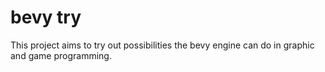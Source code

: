 # bevy try

This project aims to try out possibilities the bevy engine can do in graphic and game programming.
